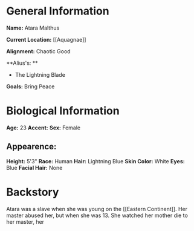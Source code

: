 # General Information
**Name:** Atara Malthus

**Current Location:** [[Aquagnae]]

**Alignment:** Chaotic Good

**Alius's: **
- The Lightning Blade

**Goals:** Bring Peace

# Biological Information
**Age:** 23
**Accent:**
**Sex:** Female
## Appearence:
**Height:** 5'3"
**Race:** Human	
**Hair:** Lightning Blue
**Skin Color:** White
**Eyes:** Blue
**Facial Hair:** None
# Backstory
Atara was a slave when she was young on the [[Eastern Continent]]. Her master abused her, but when she was 13. She watched her mother die to her master, her










 

			

